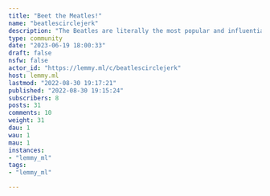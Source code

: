 ```yaml
---
title: "Beet the Meatles!" 
name: "beatlescirclejerk"
description: "The Beatles are literally the most popular and influential band of all times, but few people are aware of the incredible meme potential that they have...-some guy from youtube idk"
type: community
date: "2023-06-19 18:00:33"
draft: false
nsfw: false
actor_id: "https://lemmy.ml/c/beatlescirclejerk"
host: lemmy.ml
lastmod: "2022-08-30 19:17:21"
published: "2022-08-30 19:15:24"
subscribers: 8
posts: 31
comments: 10
weight: 31
dau: 1
wau: 1
mau: 1
instances:
- "lemmy_ml"
tags: 
- "lemmy_ml"

---
```


